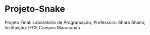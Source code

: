 # Projeto-Snake
Projeto Final: Laboratório de Programação; Professora: Shara Shami; Instituição: IFCE Campus Maracanaú
